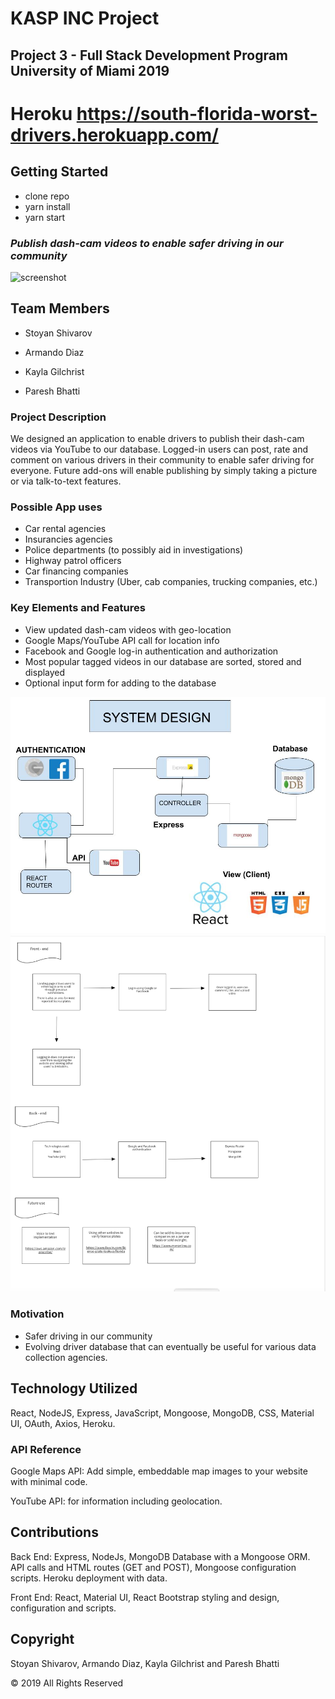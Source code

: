 # KASP INC Project

## Project 3 - Full Stack Development Program University of Miami 2019

# Heroku https://south-florida-worst-drivers.herokuapp.com/

## Getting Started

* clone repo
* yarn install
* yarn start

### *Publish dash-cam videos to enable safer driving in our community*

![screenshot](https://github.com/ss100yan/Bad-Driver/blob/master/client/public/KASP%20App%20Screenshot.png/)


## Team Members

- Stoyan Shivarov

- Armando Diaz

- Kayla Gilchrist

- Paresh Bhatti

### Project Description

We designed an application to enable drivers to publish their dash-cam videos via YouTube to our database. 
Logged-in users can post, rate and comment on various drivers in their community to enable safer driving for everyone. 
Future add-ons will enable publishing by simply taking a picture or via talk-to-text features.

### Possible App uses

- Car rental agencies
- Insurancies agencies
- Police departments (to possibly aid in investigations)
- Highway patrol officers
- Car financing companies
- Transportion Industry (Uber, cab companies, trucking companies, etc.) 


### Key Elements and Features

- View updated dash-cam videos with geo-location
- Google Maps/YouTube API call for location info
- Facebook and Google log-in authentication and authorization 
- Most popular tagged videos in our database are sorted, stored and displayed
- Optional input form for adding to the database


![gif of app flow](https://github.com/ss100yan/Bad-Driver/blob/master/client/public/system%20design.jpg/)
![app flow 2](https://github.com/ss100yan/Bad-Driver/blob/master/client/public/Bad-Driver.png/) 

### Motivation
- Safer driving in our community
- Evolving driver database that can eventually be useful for various data collection agencies.

## Technology Utilized

React, NodeJS, Express, JavaScript, Mongoose, MongoDB, CSS, Material UI, OAuth,  Axios, Heroku.
 

### API Reference

Google Maps API: Add simple, embeddable map images to your website with minimal code.

YouTube API: for information including geolocation.

## Contributions

Back End: Express, NodeJs, MongoDB Database with a Mongoose ORM. API calls and HTML routes (GET and POST), Mongoose configuration scripts. Heroku deployment with data.

Front End: React, Material UI, React Bootstrap styling and design, configuration and scripts.

## Copyright
Stoyan Shivarov, Armando Diaz, Kayla Gilchrist and Paresh Bhatti

© 2019 All Rights Reserved
